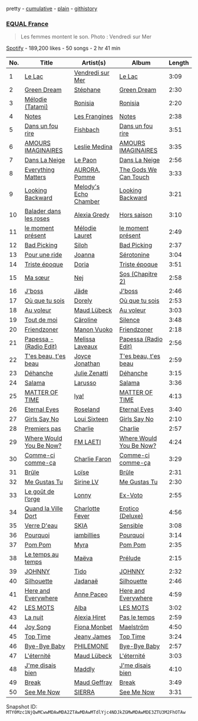 pretty - [cumulative](/playlists/cumulative/37i9dQZF1DX4kZR8vL5oVX.md) - [plain](/playlists/plain/37i9dQZF1DX4kZR8vL5oVX) - [githistory](https://github.githistory.xyz/mackorone/spotify-playlist-archive/blob/main/playlists/plain/37i9dQZF1DX4kZR8vL5oVX)

### [EQUAL France](https://open.spotify.com/playlist/37i9dQZF1DX4kZR8vL5oVX)

> Les femmes montent le son\. Photo : Vendredi sur Mer

[Spotify](https://open.spotify.com/user/spotify) - 189,200 likes - 50 songs - 2 hr 41 min

| No. | Title | Artist(s) | Album | Length |
|---|---|---|---|---|
| 1 | [Le Lac](https://open.spotify.com/track/4qtOfkfpxGBkWpwRnIvqdT) | [Vendredi sur Mer](https://open.spotify.com/artist/0wuuYZFptujAsRthrdea2B) | [Le Lac](https://open.spotify.com/album/1WHCEWR98RfnMs6nu393uF) | 3:09 |
| 2 | [Green Dream](https://open.spotify.com/track/0seVjjMwNTsoJP1Y3Ywqqo) | [Stéphane](https://open.spotify.com/artist/1ONaDILNtXKICFlrBdmgif) | [Green Dream](https://open.spotify.com/album/2suoLWnerGiIN7DAbomHoq) | 2:30 |
| 3 | [Mélodie \(Tatami\)](https://open.spotify.com/track/78cYGQUXUNS5LZuNRzeqk7) | [Ronisia](https://open.spotify.com/artist/4krMq8pXkLVTGplpYgHlnV) | [Ronisia](https://open.spotify.com/album/5T2XIptVJAJM0KIs6aWxWo) | 2:20 |
| 4 | [Notes](https://open.spotify.com/track/5C6lFfOu2GUWGxDhRxnNPP) | [Les Frangines](https://open.spotify.com/artist/2sYOUJa6fNc4ke4Zo6EkZ4) | [Notes](https://open.spotify.com/album/0u9u5d6nkiSvcHcNJwZ77O) | 2:38 |
| 5 | [Dans un fou rire](https://open.spotify.com/track/6Rnz3N2IgUJO7Hl1j8BmuJ) | [Fishbach](https://open.spotify.com/artist/6smOYrOT8fGSn5lDC86Jjb) | [Dans un fou rire](https://open.spotify.com/album/30O5UTZO0crZdklnMZpQyX) | 3:51 |
| 6 | [AMOURS IMAGINAIRES](https://open.spotify.com/track/5Ongr105v1nln0v8KRubZi) | [Leslie Medina](https://open.spotify.com/artist/6v4kwEeHOGcxcS9PtYAoYN) | [AMOURS IMAGINAIRES](https://open.spotify.com/album/0FvzB4BIIkKqBCwrRRFrYS) | 3:35 |
| 7 | [Dans La Neige](https://open.spotify.com/track/2Q72FAtGOzphNpdY2bmaLn) | [Le Paon](https://open.spotify.com/artist/2JGuBoiuoXvEI3A7CF1buF) | [Dans La Neige](https://open.spotify.com/album/2YTcYREKouFNyEhhYVGmyR) | 2:56 |
| 8 | [Everything Matters](https://open.spotify.com/track/1rMlnD8S0hX7IHZXZDt3gH) | [AURORA](https://open.spotify.com/artist/1WgXqy2Dd70QQOU7Ay074N), [Pomme](https://open.spotify.com/artist/6e3pZKXUxrPfnUPJ960Hd9) | [The Gods We Can Touch](https://open.spotify.com/album/2HPgGJnpimfmFPMjP0syqY) | 3:33 |
| 9 | [Looking Backward](https://open.spotify.com/track/3fdocuLx6MshLRTtXSWvqr) | [Melody's Echo Chamber](https://open.spotify.com/artist/1S0vL284jxZYKtZQ2jsQ2X) | [Looking Backward](https://open.spotify.com/album/0EfmslMYF1WjVprELXpQvx) | 3:21 |
| 10 | [Balader dans les roses](https://open.spotify.com/track/2gt6ThVmujhH06ZYgNP4DA) | [Alexia Gredy](https://open.spotify.com/artist/2LZ44MLhhXG2SlHhWUOGXg) | [Hors saison](https://open.spotify.com/album/0Bhlam0jOhd9Sk1Up1l2yB) | 3:10 |
| 11 | [le moment présent](https://open.spotify.com/track/6kxkOZuhy1MhEG6OA0cwvR) | [Mélodie Lauret](https://open.spotify.com/artist/4gceoi6b3eqGyx9dLQU1S4) | [le moment présent](https://open.spotify.com/album/5sjPwPZ68bK6CBrh1hIWT4) | 2:49 |
| 12 | [Bad Picking](https://open.spotify.com/track/0arxEggemV91FWN4c2bkGA) | [Siloh](https://open.spotify.com/artist/2a1fEAgfQm8HkLzUSxHosS) | [Bad Picking](https://open.spotify.com/album/3xLLO5ni2Fb4NZh9WZqSnK) | 2:37 |
| 13 | [Pour une ride](https://open.spotify.com/track/2z99mmDwnUDKJpHMpnctMo) | [Joanna](https://open.spotify.com/artist/5k7czLtvpvADY4FkRnTS4p) | [Sérotonine](https://open.spotify.com/album/5pyN6cu22rl2SszFTnFLY1) | 3:04 |
| 14 | [Triste époque](https://open.spotify.com/track/2Lnda4p9dtiURzSwDVKHKu) | [Doria](https://open.spotify.com/artist/4ddqz1AzqYMRKYTslXO839) | [Triste époque](https://open.spotify.com/album/4DLlDU9qW83E5etkCNI58E) | 3:51 |
| 15 | [Ma sœur](https://open.spotify.com/track/4Jetvfhp8WfXO6t64dgeOM) | [Nej](https://open.spotify.com/artist/3BQ9mWlgFRfMr5EdNfc10a) | [Sos \(Chapitre 2\)](https://open.spotify.com/album/2C9m59BGKQdNXNy1j59s4H) | 2:58 |
| 16 | [J'boss](https://open.spotify.com/track/6mA6dyQ2XG2Ei6XlTURBDa) | [Jäde](https://open.spotify.com/artist/52CEzAtIDEJInO8yL0blFB) | [J'boss](https://open.spotify.com/album/4u5N2jvDd82Br85CUKhbcu) | 2:46 |
| 17 | [Où que tu sois](https://open.spotify.com/track/6Ekkjj3FAPUkZH2OJTkksv) | [Dorely](https://open.spotify.com/artist/7zEvemWd0At54LjzE5SQnl) | [Où que tu sois](https://open.spotify.com/album/0nPcbkhWHhy5TJYBR2jJGB) | 2:53 |
| 18 | [Au voleur](https://open.spotify.com/track/7sRrhdGXx8CCsB8PxqwBzH) | [Maud Lübeck](https://open.spotify.com/artist/4IBVixLpdQQyQjvB1PIAoj) | [Au voleur](https://open.spotify.com/album/2NkPm7eyv8qom6IIEjen2e) | 3:03 |
| 19 | [Tout de moi](https://open.spotify.com/track/61aGpgpevGAX5IPXlXwvqE) | [Cäroline](https://open.spotify.com/artist/062DVjtaNXTLUIyWyYrfOj) | [Silence](https://open.spotify.com/album/00esBNkhpf9Mc17hc2JmMi) | 3:48 |
| 20 | [Friendzoner](https://open.spotify.com/track/2QA2C9DNWmXkG8WP95j7M1) | [Manon Vuoko](https://open.spotify.com/artist/7G3puIh677BWnpbYrk63LO) | [Friendzoner](https://open.spotify.com/album/7plLQncFHp38uMZLezv6D9) | 2:18 |
| 21 | [Papessa \- \(Radio Edit\)](https://open.spotify.com/track/0FENV4zeoC5rhbSPHTwTXM) | [Melissa Laveaux](https://open.spotify.com/artist/5Vby8ALwGN41v2nXpu2TSO) | [Papessa \(Radio Edit\)](https://open.spotify.com/album/3wkXEx8MBdfr5FJeyeWZkH) | 2:56 |
| 22 | [T'es beau, t'es beau](https://open.spotify.com/track/6wdZL0SikEaOUpCVAWkHkc) | [Joyce Jonathan](https://open.spotify.com/artist/25eQCECJH4VTpBYV9jhpyE) | [T'es beau, t'es beau](https://open.spotify.com/album/7qFMjQ3RgxPTXZHNWP9SwR) | 2:59 |
| 23 | [Déhanche](https://open.spotify.com/track/40syMXsONRYsFdni3Ilq4u) | [Julie Zenatti](https://open.spotify.com/artist/3CoYG5pUuCzGnXzPoOkaNY) | [Déhanche](https://open.spotify.com/album/4HJnZVwd4s1FMN4ytZkItm) | 3:15 |
| 24 | [Salama](https://open.spotify.com/track/6iCGzeGAzjgZtBAYXSELn1) | [Larusso](https://open.spotify.com/artist/07sMHU0vu01xrz1gnNrNry) | [Salama](https://open.spotify.com/album/0xvQ5lfDY3p9RWa7hacLaO) | 3:36 |
| 25 | [MATTER OF TIME](https://open.spotify.com/track/1BiQ2jfH5Etm1jwmlSEeHZ) | [lya!](https://open.spotify.com/artist/5DIzsQoiKqAEqckzSIOGDH) | [MATTER OF TIME](https://open.spotify.com/album/6qqsKkM05X5NISYoXNS9gk) | 4:13 |
| 26 | [Eternal Eyes](https://open.spotify.com/track/3PrRjDQqoEqfTatOdrg9Rv) | [Roseland](https://open.spotify.com/artist/00D0fRKvSoYVOiyMwCfuZn) | [Eternal Eyes](https://open.spotify.com/album/5JwappbMgLiWfZ8QsNthuC) | 3:40 |
| 27 | [Girls Say No](https://open.spotify.com/track/1Bq9zP7RjwA2bMytJeNDxb) | [Loui Sixteen](https://open.spotify.com/artist/7t7W4IEufSFVW5BVXaHbeM) | [Girls Say No](https://open.spotify.com/album/4B0fRrh1VAbQFDf78W1bP6) | 2:10 |
| 28 | [Premiers pas](https://open.spotify.com/track/488ZmTQUzAVrOghZskbhf6) | [Charlie](https://open.spotify.com/artist/4JB58mw2UzBuYz7EXNIZVu) | [Charlie](https://open.spotify.com/album/6bRla42b0h3lkmOQcEUmou) | 2:57 |
| 29 | [Where Would You Be Now?](https://open.spotify.com/track/2JkWQJQWhaARpQyQHmfDQk) | [FM LAETI](https://open.spotify.com/artist/4xI4b5xdfrhshv5cMP87zK) | [Where Would You Be Now?](https://open.spotify.com/album/3yUNHtmmQcWfOZG7ihOgny) | 4:24 |
| 30 | [Comme\-ci comme\-ça](https://open.spotify.com/track/6tHBKuJPEKkEF3Q7MQjDKv) | [Charlie Faron](https://open.spotify.com/artist/7bHfn00UcuTafrQLESy8UE) | [Comme\-ci comme\-ça](https://open.spotify.com/album/2BXCWcLMXTCjEWJjdXjMg8) | 3:29 |
| 31 | [Brûle](https://open.spotify.com/track/7ltHrqSlgeWngm4McjWY5f) | [Loïse](https://open.spotify.com/artist/3nmiCKhHVrYLvdhBs37t4c) | [Brûle](https://open.spotify.com/album/6LajhxKwAVoXw7Lix5BiMV) | 2:31 |
| 32 | [Me Gustas Tu](https://open.spotify.com/track/7gu3kq7KeEOnTuBJBYe6ZM) | [Sirine LV](https://open.spotify.com/artist/2KEL18awtDFoxvOHQiuRw5) | [Me Gustas Tu](https://open.spotify.com/album/7zYTRWSsdYqy0em5bJD0W6) | 2:30 |
| 33 | [Le goût de l’orge](https://open.spotify.com/track/3WYzkjt0Wnt7HYarh22xfy) | [Lonny](https://open.spotify.com/artist/4tqlnth2QyipMf30eETFcL) | [Ex\-Voto](https://open.spotify.com/album/2nYMMkx7uQTXBLFAlqLsGS) | 2:55 |
| 34 | [Quand la Ville Dort](https://open.spotify.com/track/4zQrKmoQNGWtH4HeVpp47Q) | [Charlotte Fever](https://open.spotify.com/artist/3j2UtVAHwuHZywdk4zU0vX) | [Erotico \(Deluxe\)](https://open.spotify.com/album/2TU7lDbzyM18U4HYdfkpzD) | 4:56 |
| 35 | [Verre D'eau](https://open.spotify.com/track/5p8vq37UsDzRP0gyUuAUQz) | [SKIA](https://open.spotify.com/artist/1LWNlonORpAMLWHJCaCwtE) | [Sensible](https://open.spotify.com/album/4bEj8Pmu4i0oUY3ZukQcPg) | 3:08 |
| 36 | [Pourquoi](https://open.spotify.com/track/5Pj9PgyaCrgyIpMc4XtlEo) | [iambillies](https://open.spotify.com/artist/6mvtHZpx2xlegpmqCZ3UpG) | [Pourquoi](https://open.spotify.com/album/4DwOASZsutSBnyf7C8ABCA) | 3:14 |
| 37 | [Pom Pom](https://open.spotify.com/track/7Cv8DRBiNOPpftEFfDcGMs) | [Myra](https://open.spotify.com/artist/0CREEnqrPXZUTyHKATsUWE) | [Pom Pom](https://open.spotify.com/album/0xlFng2WRcCZTjvq28yGTF) | 2:35 |
| 38 | [Le temps au temps](https://open.spotify.com/track/02O2SLRlUGY2KdY6xmOYfs) | [Maëva](https://open.spotify.com/artist/0ey4BGstpRmD8BBqdYJ5jT) | [Prélude](https://open.spotify.com/album/3YEsc0LRdQXLqZP27O0XXN) | 2:15 |
| 39 | [JOHNNY](https://open.spotify.com/track/3wYK9w0Xp84dnwzlTq9gGU) | [Tido](https://open.spotify.com/artist/3asdVzyu0uaW2zIrU8yBjZ) | [JOHNNY](https://open.spotify.com/album/5bygsSbFoxtgp2dI0fZhmE) | 2:32 |
| 40 | [Silhouette](https://open.spotify.com/track/0ATirrtvBIF16HAwWIO9LI) | [Jadanaë](https://open.spotify.com/artist/7qWpcLPHqE4eMj41jlOjvs) | [Silhouette](https://open.spotify.com/album/6kxfQMYwpyM4Hlen3gh1pK) | 2:46 |
| 41 | [Here and Everywhere](https://open.spotify.com/track/2WCVV6ydaf1AiqlniJ1RpA) | [Anne Paceo](https://open.spotify.com/artist/73WqPBltlyOTxKoOVWWBdL) | [Here and Everywhere](https://open.spotify.com/album/3EhRb1cmPx6EjxMnufYJL8) | 4:59 |
| 42 | [LES MOTS](https://open.spotify.com/track/7xS6KB8YPEoeGPtQZCnzY8) | [Alba](https://open.spotify.com/artist/4UhYvW3mqQS4btbiJDfMyV) | [LES MOTS](https://open.spotify.com/album/7C2F1SDZlaXauewQPWZyie) | 3:02 |
| 43 | [La nuit](https://open.spotify.com/track/1MYIIOO7aYadqwckaRnVOm) | [Alexia Hiret](https://open.spotify.com/artist/4xSXl3Q513yBSAGmYmRz9J) | [Pas le temps](https://open.spotify.com/album/1l9rnO5LwPSCNgTj9gRyHP) | 2:59 |
| 44 | [Joy Song](https://open.spotify.com/track/4NwkPwcmLEI9HwAgNRJamy) | [Fiona Monbet](https://open.spotify.com/artist/1xIOPl8xFpFNMVx6PGjc9W) | [Maelström](https://open.spotify.com/album/4SJUJTrkMvIl4E8tZqwxJz) | 4:50 |
| 45 | [Top Time](https://open.spotify.com/track/4DKxXXwl5i274i4qLZhzqH) | [Jeany James](https://open.spotify.com/artist/33DZKGwNBrwndisSvzx5Jq) | [Top Time](https://open.spotify.com/album/6UIbSyEzE4IeGJhlCdcStM) | 3:24 |
| 46 | [Bye\-Bye Baby](https://open.spotify.com/track/2nRcjVMtrSDMSqj4LFTjHt) | [PHILEMONE](https://open.spotify.com/artist/3LOWKRgEP5aPBmcLvaIqu4) | [Bye\-Bye Baby](https://open.spotify.com/album/3o4vcT39rDPfJPkFNtGQjD) | 2:57 |
| 47 | [L'éternité](https://open.spotify.com/track/3HXsqFzc0FNHlUeixRwNbm) | [Maud Lübeck](https://open.spotify.com/artist/4IBVixLpdQQyQjvB1PIAoj) | [L'éternité](https://open.spotify.com/album/0mxOdzoS027e2UcAa4VAvR) | 3:03 |
| 48 | [J'me disais bien](https://open.spotify.com/track/5ZUCvczOjSlub3x6Kz84T6) | [Maddly](https://open.spotify.com/artist/1fjyUw7rcYwd8hud3euR1t) | [J'me disais bien](https://open.spotify.com/album/4Y2EyLO3mOzbL1G31mvThx) | 4:10 |
| 49 | [Break](https://open.spotify.com/track/0mrvIcsZNy6cwhfDe5KGdX) | [Maud Geffray](https://open.spotify.com/artist/0PyyoamnJX4tdrSf8r6dij) | [Break](https://open.spotify.com/album/6EZJOktadaCScpgrePUlGV) | 3:49 |
| 50 | [See Me Now](https://open.spotify.com/track/3G3Cw4ktGVreHis8mNfrg8) | [SIERRA](https://open.spotify.com/artist/25WCO5tS4sXMxIfe3nIXL4) | [See Me Now](https://open.spotify.com/album/03xP1ERab9Fzl2Wpww944P) | 3:31 |

Snapshot ID: `MTY0Mzc1NjQwMCwwMDAwMDA2ZTAwMDAwMTdlYjc4NDJkZGMwMDAwMDE3ZTU3M2FhOTAw`